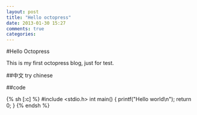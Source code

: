 ```yaml
---
layout: post
title: "Hello octopress"
date: 2013-01-30 15:27
comments: true
categories: 
---
```


#Hello Octopress

This is my first octopress blog, just for test.

##中文
try chinese

##code

{% sh [:c] %}
#include <stdio.h>
int main()
{
	printf("Hello world\n");
	return 0;
}
{% endsh %}
